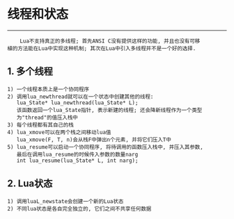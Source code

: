 # **线程和状态** #
***

        Lua不支持真正的多线程; 首先ANSI C没有提供这样的功能, 并且也没有可移
    植的方法能在Lua中实现这种机制; 其次在Lua中引入多线程并不是一个好的选择.


## **1. 多个线程** ##
    1) 一个线程本质上是一个协同程序
    2) 调用lua_newthread就可以在一个状态中创建其他的线程:
       lua_State* lua_newthread(lua_State* L);
       该函数返回一个lua_State指针, 表示新建的线程; 还会降新线程作为一个类型
       为"thread"的值压入栈中
    3) 每个线程都有其自己的栈
    4) lua_xmove可以在两个栈之间移动lua值
       lua_xmove(F, T, n)会从栈F中弹出n个元素, 并将它们压入T中 
    5) lua_resume可以启动一个协同程序, 将待调用的函数压入栈中, 并压入其参数,
       最后在调用lua_resume的时候传入参数的数量narg
       int lua_resume(lua_State* L, int narg);


## **2. Lua状态** ##
    1) 调用luaL_newstate会创建一个新的Lua状态
    2) 不同lua状态是各自完全独立的, 它们之间不共享任何数据
